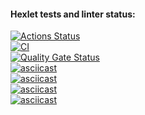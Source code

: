 #### Hexlet tests and linter status:
[![Actions Status](https://github.com/DSolokhin/frontend-project-46/actions/workflows/hexlet-check.yml/badge.svg)](https://github.com/DSolokhin/frontend-project-46/actions)  
[![CI](https://github.com/DSolokhin/frontend-project-46/actions/workflows/ci.yml/badge.svg)](https://github.com/DSolokhin/frontend-project-46/actions/workflows/ci.yml)  
[![Quality Gate Status](https://sonarcloud.io/api/project_badges/measure?project=DSolokhin_frontend-project-46&metric=alert_status)](https://sonarcloud.io/summary/new_code?id=DSolokhin_frontend-project-46)      
[![asciicast](https://asciinema.org/a/iQgRuSUXEefcgmcAaeK6vUqFn.svg)](https://asciinema.org/a/iQgRuSUXEefcgmcAaeK6vUqFn)   
[![asciicast](https://asciinema.org/a/Hc9gESmsaVlTtLQdC1JhVuRvf.svg)](https://asciinema.org/a/Hc9gESmsaVlTtLQdC1JhVuRvf)     
[![asciicast](https://asciinema.org/a/bZ9niiH0fBzF0PEOiDhljnpHl.svg)](https://asciinema.org/a/bZ9niiH0fBzF0PEOiDhljnpHl)    
[![asciicast](https://asciinema.org/a/tipEjJlMfz1fUcUYTfXzkDL5B.svg)](https://asciinema.org/a/tipEjJlMfz1fUcUYTfXzkDL5B)  
         

